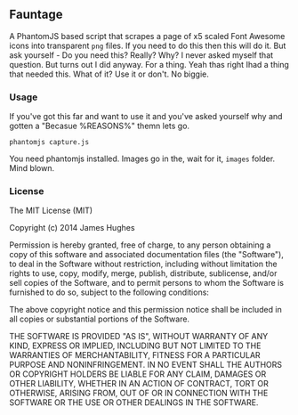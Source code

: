 ## Fauntage

A PhantomJS based script that scrapes a page of x5 scaled Font Awesome icons into transparent `png` files.  If you need to do this then this will do it.  But ask yourself - Do you need this?  Really?  Why?  I never asked myself that question.  But turns out I did anyway.  For a thing.  Yeah thas right Ihad a thing that needed this.  What of it?  Use it or don't.  No biggie.

### Usage

If you've got this far and want to use it and you've asked yourself why and gotten a "Becasue %REASONS%" themn lets go.

    phantomjs capture.js
    
You need phantomjs installed.  Images go in the, wait for it, `images` folder.  Mind blown.

### License

The MIT License (MIT)

Copyright (c) 2014 James Hughes

Permission is hereby granted, free of charge, to any person obtaining a copy
of this software and associated documentation files (the "Software"), to deal
in the Software without restriction, including without limitation the rights
to use, copy, modify, merge, publish, distribute, sublicense, and/or sell
copies of the Software, and to permit persons to whom the Software is
furnished to do so, subject to the following conditions:

The above copyright notice and this permission notice shall be included in
all copies or substantial portions of the Software.

THE SOFTWARE IS PROVIDED "AS IS", WITHOUT WARRANTY OF ANY KIND, EXPRESS OR
IMPLIED, INCLUDING BUT NOT LIMITED TO THE WARRANTIES OF MERCHANTABILITY,
FITNESS FOR A PARTICULAR PURPOSE AND NONINFRINGEMENT. IN NO EVENT SHALL THE
AUTHORS OR COPYRIGHT HOLDERS BE LIABLE FOR ANY CLAIM, DAMAGES OR OTHER
LIABILITY, WHETHER IN AN ACTION OF CONTRACT, TORT OR OTHERWISE, ARISING FROM,
OUT OF OR IN CONNECTION WITH THE SOFTWARE OR THE USE OR OTHER DEALINGS IN
THE SOFTWARE.

